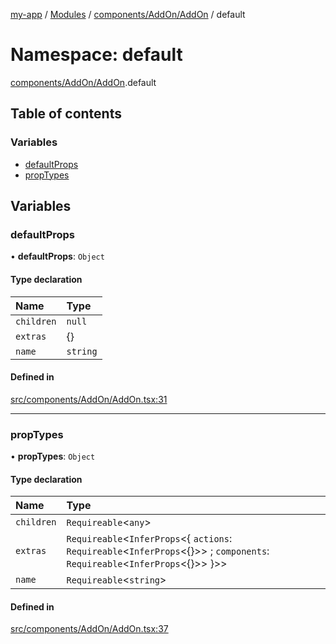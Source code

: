 [my-app](../README.md) / [Modules](../modules.md) / [components/AddOn/AddOn](components_AddOn_AddOn.md) / default

# Namespace: default

[components/AddOn/AddOn](components_AddOn_AddOn.md).default

## Table of contents

### Variables

- [defaultProps](components_AddOn_AddOn.default.md#defaultprops)
- [propTypes](components_AddOn_AddOn.default.md#proptypes)

## Variables

### defaultProps

• **defaultProps**: `Object`

#### Type declaration

| Name | Type |
| :------ | :------ |
| `children` | ``null`` |
| `extras` | {} |
| `name` | `string` |

#### Defined in

[src/components/AddOn/AddOn.tsx:31](https://github.com/Nitya-Pasrija/talawa-admin/blob/a743224/src/components/AddOn/AddOn.tsx#L31)

___

### propTypes

• **propTypes**: `Object`

#### Type declaration

| Name | Type |
| :------ | :------ |
| `children` | `Requireable`<`any`\> |
| `extras` | `Requireable`<`InferProps`<{ `actions`: `Requireable`<`InferProps`<{}\>\> ; `components`: `Requireable`<`InferProps`<{}\>\>  }\>\> |
| `name` | `Requireable`<`string`\> |

#### Defined in

[src/components/AddOn/AddOn.tsx:37](https://github.com/Nitya-Pasrija/talawa-admin/blob/a743224/src/components/AddOn/AddOn.tsx#L37)
